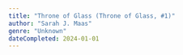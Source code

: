 ```yaml
---
title: "Throne of Glass (Throne of Glass, #1)"
author: "Sarah J. Maas"
genre: "Unknown"
dateCompleted: 2024-01-01
---
```



